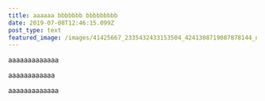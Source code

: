 ```yaml
---
title: aaaaaa bbbbbbb bbbbbbbbb
date: 2019-07-08T12:46:15.099Z
post_type: text
featured_image: /images/41425667_2335432433153504_4241308719087878144_n.jpg
---
```

aaaaaaaaaaaaa

aaaaaaaaaaaa

aaaaaaaaaaaaa
